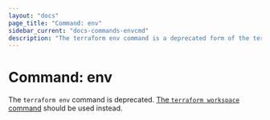 ```yaml
---
layout: "docs"
page_title: "Command: env"
sidebar_current: "docs-commands-envcmd"
description: "The terraform env command is a deprecated form of the terraform workspace command."
---
```


# Command: env

The `terraform env` command is deprecated.
[The `terraform workspace` command](/docs/cli/commands/workspace/index.html)
should be used instead.
